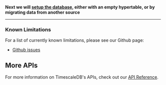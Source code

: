 **Next we will [setup the database][setup], either with an empty hypertable, or
by migrating data from another source**

---

### Known Limitations

For a list of currently known limitations, please see our Github page:

- [Github issues][]

## More APIs
For more information on TimescaleDB's APIs, check out our [API Reference][].

[Github issues]: https://github.com/timescale/timescaledb/issues?q=is%3Aissue+is%3Aopen+label%3Alimitation
[setup]: /getting-started/setup
[API Reference]: /api/api-timescaledb
